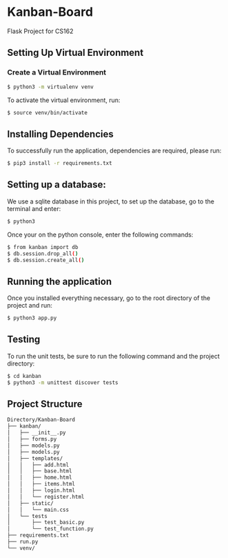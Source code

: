 # Kanban-Board
Flask Project for CS162

## Setting Up Virtual Environment
### Create a Virtual Environment

```bash
$ python3 -m virtualenv venv
```
To activate the virtual environment, run:

```bash
$ source venv/bin/activate
```

## Installing Dependencies
To successfully run the application, dependencies are required, please run:

```bash
$ pip3 install -r requirements.txt 
```

## Setting up a database:
We use a sqlite database in this project, to set up the database, go to the terminal and enter:

```bash
$ python3
```

Once your on the python console, enter the following commands:

```bash
$ from kanban import db
$ db.session.drop_all()
$ db.session.create_all()
```

## Running the application
Once you installed everything necessary, go to the root directory of the project and run:

```bash
$ python3 app.py
```

## Testing 
To run the unit tests, be sure to run the following command and the project directory:
```bash
$ cd kanban
$ python3 -m unittest discover tests
```

## Project Structure
```bash
Directory/Kanban-Board
├── kanban/
│   ├── __init__.py
│   ├── forms.py
│   ├── models.py
│   ├── models.py
│   ├── templates/
│   │   ├── add.html
│   │   ├── base.html
│   │   ├── home.html
│   │   ├── items.html
│   │   ├── login.html
│   │   └── register.html
│   ├── static/
│   │   └── main.css
│   └── tests
│       ├── test_basic.py
│       └── test_function.py
├── requirements.txt
├── run.py
└── venv/
```
